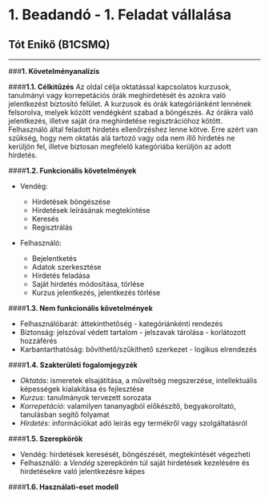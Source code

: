 # 1. Beadandó - 1. Feladat vállalása
## Tót Enikő (B1CSMQ)
---
###**1. Követelményanalízis**

####**1.1. Célkitűzés**
Az oldal célja oktatással kapcsolatos kurzusok, tanulmányi vagy korrepetációs órák meghirdetését és azokra való jelentkezést biztosító felület. A kurzusok és órák kategóriánként lennének felsorolva, melyek között vendégként szabad a böngészés. 
Az órákra való jelentkezés, illetve saját óra meghirdetése regisztrációhoz kötött. Felhasználó által feladott hirdetés ellenőrzéshez lenne kötve. Erre azért van szükség, hogy nem oktatás alá tartozó vagy oda nem illő hirdetés ne kerüljön fel, illetve biztosan megfelelő kategóriába kerüljön az adott hirdetés.

####**1.2. Funkcionális követelmények**

* Vendég:

  * Hirdetések böngészése
  * Hirdetések leírásának megtekintése
  * Keresés
  * Regisztrálás

* Felhasználó:

  * Bejelentketés
  * Adatok szerkesztése
  * Hirdetés feladása
  * Saját hirdetés módosítása, törlése
  * Kurzus jelentkezés, jelentkezés törlése

####**1.3. Nem funkcionális követelmények**

+ Felhasználóbarát: áttekinthetőség - kategóriánkénti rendezés
+ Biztonság: jelszóval védett tartalom - jelszavak tárolása - korlátozott hozzáférés
+ Karbantarthatóság: bővíthető/szűkíthető szerkezet - logikus elrendezés

####**1.4. Szakterületi fogalomjegyzék**

+ *Oktatás*: ismeretek elsajátítása, a műveltség megszerzése, intellektuális képességek kialakítása és fejlesztése
+ *Kurzus*: tanulmányok tervezett sorozata
+ *Korrepetáció*: valamilyen tananyagból előkészítő, begyakoroltató, tanulásban segítő folyamat
+ *Hirdetés*: információkat adó leirás egy termékről vagy szolgáltatásról

####**1.5. Szerepkörök**

+ Vendég: hirdetések keresését, böngészését, megtekintését végezheti
+ Felhasználó: a *Vendég* szerepkörén túl saját hirdetések kezelésére és hirdetésekre való jelentkezésre képes

####**1.6. Használati-eset modell**
